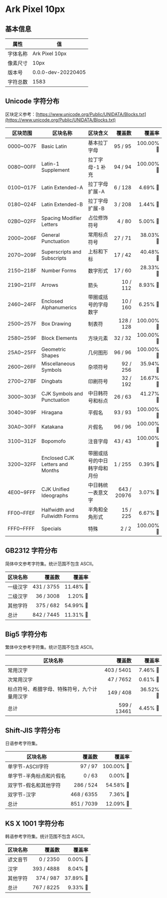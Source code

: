# Ark Pixel 10px

## 基本信息

| 属性 | 值 |
|---|---|
| 字体名称 | Ark Pixel 10px |
| 像素尺寸 | 10px |
| 版本号 | 0.0.0-dev-20220405 |
| 字符总数 | 1583 |

## Unicode 字符分布

区块定义参考：[https://www.unicode.org/Public/UNIDATA/Blocks.txt](https://www.unicode.org/Public/UNIDATA/Blocks.txt)

| 区块范围 | 区块名称 | 区块含义 | 覆盖数 | 覆盖率 |
|---|---|---|---:|---:|
| 0000~007F | Basic Latin | 基本拉丁字母 | 95 / 95 | 100.00% 🚩 |
| 0080~00FF | Latin-1 Supplement | 拉丁字母-1 补充 | 94 / 94 | 100.00% 🚩 |
| 0100~017F | Latin Extended-A | 拉丁字母 扩展-A | 6 / 128 | 4.69% 🚧 |
| 0180~024F | Latin Extended-B | 拉丁字母 扩展-B | 3 / 208 | 1.44% 🚧 |
| 02B0~02FF | Spacing Modifier Letters | 占位修饰符号 | 4 / 80 | 5.00% 🚧 |
| 2000~206F | General Punctuation | 常用标点符号 | 27 / 71 | 38.03% 🚧 |
| 2070~209F | Superscripts and Subscripts | 上标和下标 | 17 / 42 | 40.48% 🚧 |
| 2150~218F | Number Forms | 数字形式 | 17 / 60 | 28.33% 🚧 |
| 2190~21FF | Arrows | 箭头 | 10 / 112 | 8.93% 🚧 |
| 2460~24FF | Enclosed Alphanumerics | 带圈或括号的字母数字 | 10 / 160 | 6.25% 🚧 |
| 2500~257F | Box Drawing | 制表符 | 128 / 128 | 100.00% 🚩 |
| 2580~259F | Block Elements | 方块元素 | 32 / 32 | 100.00% 🚩 |
| 25A0~25FF | Geometric Shapes | 几何图形 | 96 / 96 | 100.00% 🚩 |
| 2600~26FF | Miscellaneous Symbols | 杂项符号 | 92 / 256 | 35.94% 🚧 |
| 2700~27BF | Dingbats | 印刷符号 | 32 / 192 | 16.67% 🚧 |
| 3000~303F | CJK Symbols and Punctuation | 中日韩符号和标点 | 26 / 63 | 41.27% 🚧 |
| 3040~309F | Hiragana | 平假名 | 93 / 93 | 100.00% 🚩 |
| 30A0~30FF | Katakana | 片假名 | 96 / 96 | 100.00% 🚩 |
| 3100~312F | Bopomofo | 注音字母 | 43 / 43 | 100.00% 🚩 |
| 3200~32FF | Enclosed CJK Letters and Months | 带圈或括号的中日韩字母和月份 | 1 / 255 | 0.39% 🚧 |
| 4E00~9FFF | CJK Unified Ideographs | 中日韩统一表意文字 | 643 / 20976 | 3.07% 🚧 |
| FF00~FFEF | Halfwidth and Fullwidth Forms | 半角和全角形式 | 15 / 225 | 6.67% 🚧 |
| FFF0~FFFF | Specials | 特殊 | 2 / 2 | 100.00% 🚩 |

## GB2312 字符分布

简体中文参考字符集。统计范围不包含 ASCII。

| 区块名称 | 覆盖数 | 覆盖率 |
|---|---:|---:|
| 一级汉字 | 431 / 3755 | 11.48% 🚧 |
| 二级汉字 | 36 / 3008 | 1.20% 🚧 |
| 其他字符 | 375 / 682 | 54.99% 🚧 |
| 总计 | 842 / 7445 | 11.31% 🚧 |

## Big5 字符分布

繁体中文参考字符集。统计范围不包含 ASCII。

| 区块名称 | 覆盖数 | 覆盖率 |
|---|---:|---:|
| 常用汉字 | 403 / 5401 | 7.46% 🚧 |
| 次常用汉字 | 47 / 7652 | 0.61% 🚧 |
| 标点符号、希腊字母、特殊符号，九个计量用汉字 | 149 / 408 | 36.52% 🚧 |
| 总计 | 599 / 13461 | 4.45% 🚧 |

## Shift-JIS 字符分布

日语参考字符集。

| 区块名称 | 覆盖数 | 覆盖率 |
|---|---:|---:|
| 单字节-ASCII字符 | 97 / 97 | 100.00% 🚩 |
| 单字节-半角标点和片假名 | 0 / 63 | 0.00% 🚧 |
| 双字节-假名和其他字符 | 286 / 524 | 54.58% 🚧 |
| 双字节-汉字 | 468 / 6355 | 7.36% 🚧 |
| 总计 | 851 / 7039 | 12.09% 🚧 |

## KS X 1001 字符分布

韩语参考字符集。统计范围不包含 ASCII。

| 区块名称 | 覆盖数 | 覆盖率 |
|---|---:|---:|
| 谚文音节 | 0 / 2350 | 0.00% 🚧 |
| 汉字 | 393 / 4888 | 8.04% 🚧 |
| 其他字符 | 374 / 987 | 37.89% 🚧 |
| 总计 | 767 / 8225 | 9.33% 🚧 |
